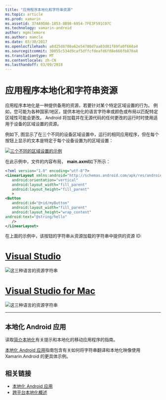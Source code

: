 ```yaml
---
title: "应用程序本地化和字符串资源"
ms.topic: article
ms.prod: xamarin
ms.assetid: 374A9DA6-1853-8B98-6954-7FE3F591C07C
ms.technology: xamarin-android
author: mgmclemore
ms.author: mamcle
ms.date: 03/30/2017
ms.openlocfilehash: a8d25d8780a62e54780d7aa03d81f89fa0f668a4
ms.sourcegitcommit: 30055c534d9caf5dffcfdeafd6f08e666fb870a8
ms.translationtype: MT
ms.contentlocale: zh-CN
ms.lasthandoff: 03/09/2018
---
```

# <a name="application-localization-and-string-resources"></a>应用程序本地化和字符串资源

应用程序本地化是一种提供备用的资源，若要针对某个特定区域设置的行为。 例如，您可能为各种国家/地区，提供本地化的语言字符串或颜色或布局以匹配特定区域性可能会更改。 Android 将加载并在无源代码的任何更改的运行时时使用适用于设备的区域设置的资源。

例如下, 图显示了在三个不同的设备区域设置中，运行的相同应用程序，但在每个按钮上显示的文本是特定于每个设备设置为的区域设置：

[![三个不同的区域设置的示例](application-localization-images/01-click-me-sml.png)](application-localization-images/01-click-me.png#lightbox)

在此示例中，文件的内容布局， **main.axml**如下所示：

```xml
<?xml version="1.0" encoding="utf-8"?>
<LinearLayout xmlns:android="http://schemas.android.com/apk/res/android"
   android:orientation="vertical"
   android:layout_width="fill_parent"
   android:layout_height="fill_parent"
   >
<Button  
   android:id="@+id/myButton"
   android:layout_width="fill_parent"
   android:layout_height="wrap_content"
android:text="@string/hello"
   />
</LinearLayout>
```

在上面的示例中，该按钮的字符串从资源加载的字符串中提供的资源 ID:

# <a name="visual-studiotabvswin"></a>[Visual Studio](#tab/vswin)

![这三种语言的资源字符串](application-localization-images/02-resource-strings-vs.png)
 
# <a name="visual-studio-for-mactabvsmac"></a>[Visual Studio for Mac](#tab/vsmac)

![这三种语言的资源字符串](application-localization-images/02-resource-strings-xs.png)
 
-----
 
## <a name="localizing-android-apps"></a>本地化 Android 应用

读取[简介本地化](~/cross-platform/app-fundamentals/localization.md)有关提示和本地化的移动应用程序的指南。

[本地化 Android 应用](~/android/app-fundamentals/localization.md)指南包含有关如何将字符串翻译和本地化映像使用 Xamarin.Android 的更具体示例。



## <a name="related-links"></a>相关链接

- [本地化 Android 应用](~/android/app-fundamentals/localization.md)
- [跨平台本地化概述](~/cross-platform/app-fundamentals/localization.md)
